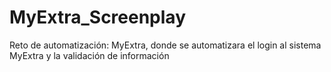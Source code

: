 # MyExtra_Screenplay
Reto de automatización: MyExtra, donde se automatizara el login al sistema MyExtra y la validación de información
